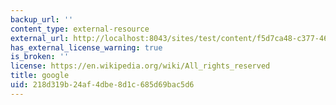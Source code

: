 ```yaml
---
backup_url: ''
content_type: external-resource
external_url: http://localhost:8043/sites/test/content/f5d7ca48-c377-46bb-a896-d4b70a1bd38a/?ocw_resource_link_uuid=f5d7ca48-c377-46bb-a896-d4b70a1bd38a&ocw_resource_link_suffix=
has_external_license_warning: true
is_broken: ''
license: https://en.wikipedia.org/wiki/All_rights_reserved
title: google
uid: 218d319b-24af-4dbe-8d1c-685d69bac5d6
---
```

